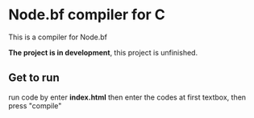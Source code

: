 # Node.bf compiler for C

This is a compiler for Node.bf

**The project is in development**, this project is unfinished.

## Get to run
run code by enter **index.html** then enter the codes at first textbox, then press "compile"
